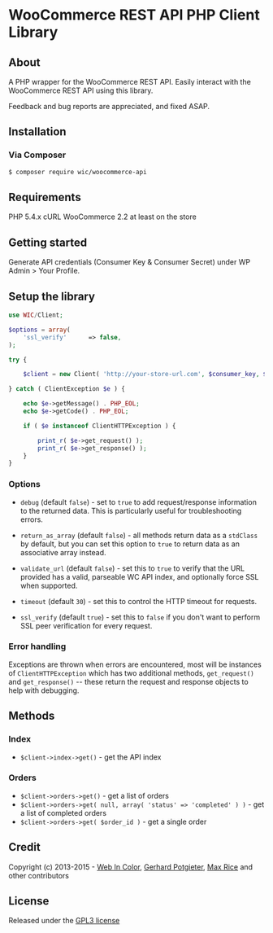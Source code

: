 WooCommerce REST API PHP Client Library
=======================================

## About

A PHP wrapper for the WooCommerce REST API. Easily interact with the WooCommerce REST API using this library.

Feedback and bug reports are appreciated, and fixed ASAP.

## Installation
### Via Composer
``` bash
$ composer require wic/woocommerce-api
```

## Requirements

PHP 5.4.x
cURL
WooCommerce 2.2 at least on the store

## Getting started

Generate API credentials (Consumer Key & Consumer Secret) under WP Admin > Your Profile.

## Setup the library

```php
use WIC/Client;

$options = array(
    'ssl_verify'      => false,
);

try {

	$client = new Client( 'http://your-store-url.com', $consumer_key, $consumer_secret, $options );

} catch ( ClientException $e ) {

	echo $e->getMessage() . PHP_EOL;
	echo $e->getCode() . PHP_EOL;

	if ( $e instanceof ClientHTTPException ) {

		print_r( $e->get_request() );
		print_r( $e->get_response() );
	}
}
```

### Options

* `debug` (default `false`) - set to `true` to add request/response information to the returned data. This is particularly useful for troubleshooting errors.

* `return_as_array` (default `false`) - all methods return data as a `stdClass` by default, but you can set this option to `true` to return data as an associative array instead.

* `validate_url` (default `false`) - set this to `true` to verify that the URL provided has a valid, parseable WC API index, and optionally force SSL when supported.

* `timeout` (default `30`) - set this to control the HTTP timeout for requests.

* `ssl_verify` (default `true`) - set this to `false` if you don't want to perform SSL peer verification for every request.


### Error handling
Exceptions are thrown when errors are encountered, most will be instances of `ClientHTTPException` which has two additional methods, `get_request()` and `get_response()` -- these return the request and response objects to help with debugging.


## Methods

### Index

* `$client->index->get()` - get the API index

### Orders

* `$client->orders->get()` - get a list of orders
* `$client->orders->get( null, array( 'status' => 'completed' ) )` - get a list of completed orders
* `$client->orders->get( $order_id )` - get a single order


## Credit

Copyright (c) 2013-2015 - [Web In Color](http://www.webincolor.fr), [Gerhard Potgieter](http://gerhardpotgieter.com/), [Max Rice](http://maxrice.com) and other contributors

## License
Released under the [GPL3 license](http://www.gnu.org/licenses/gpl-3.0.html)
